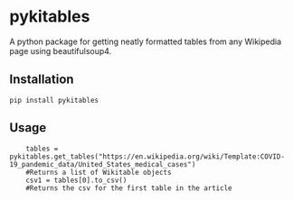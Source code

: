 # pykitables
A python package for getting neatly formatted tables from any Wikipedia page using beautifulsoup4.

## Installation
``` pip install pykitables ```

## Usage
``` import pykitables
    tables = pykitables.get_tables("https://en.wikipedia.org/wiki/Template:COVID-19_pandemic_data/United_States_medical_cases")
    #Returns a list of Wikitable objects
    csv1 = tables[0].to_csv()
    #Returns the csv for the first table in the article
```

